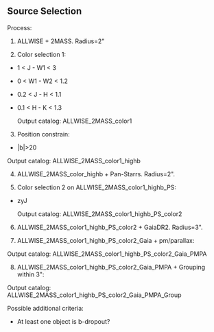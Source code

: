 ## Source Selection

Process:

1. ALLWISE + 2MASS. Radius=2"

2. Color selection 1:
- 1 < J - W1 < 3
- 0 < W1 - W2 < 1.2
- 0.2 < J - H < 1.1
- 0.1 < H - K < 1.3

  Output catalog: ALLWISE_2MASS_color1

3. Position constrain: 
 - |b|>20

  Output catalog: ALLWISE_2MASS_color1_highb

4. ALLWISE_2MASS_color_highb + Pan-Starrs. Radius=2".

5. Color selection 2 on ALLWISE_2MASS_color1_highb_PS:
- zyJ

  Output catalog: ALLWISE_2MASS_color1_highb_PS_color2

6. ALLWISE_2MASS_color1_highb_PS_color2 + GaiaDR2. Radius=3".

7. ALLWISE_2MASS_color1_highb_PS_color2_Gaia + pm/parallax:

  Output catalog: ALLWISE_2MASS_color1_highb_PS_color2_Gaia_PMPA

8. ALLWISE_2MASS_color1_highb_PS_color2_Gaia_PMPA + Grouping within 3":

  Output catalog: ALLWISE_2MASS_color1_highb_PS_color2_Gaia_PMPA_Group

Possible additional criteria:
- At least one object is b-dropout?
